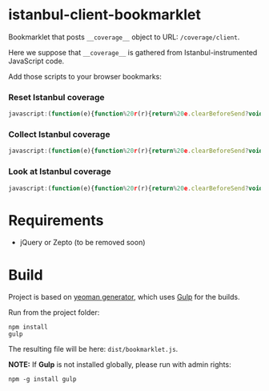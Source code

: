 istanbul-client-bookmarklet
===================

Bookmarklet that posts ```__coverage__``` object to URL: ```/coverage/client```.

Here we suppose that ```__coverage__``` is gathered from Istanbul-instrumented JavaScript code.

Add those scripts to your browser bookmarks:

### Reset Istanbul coverage

```javascript
javascript:(function(e){function%20r(r){return%20e.clearBeforeSend?void%20$.ajax({type:"GET",url:"/coverage/reset",success:r}):r()}function%20o(r){return%20e.sendCoverage?void%20$.ajax({type:"POST",url:"/coverage/client",data:JSON.stringify(a),processData:!1,contentType:"application/json;%20charset=UTF-8",success:r}):r()}function%20t(){e.redirectToCoverage&&(location.href="/coverage")}var%20a=window.__coverage__;a?(e.redirectToCoverage&&(document.body.style.opacity=.5),r(function(){o(t)})):window.alert("No%20coverage%20gathered!%20Check%20if%20requested%20files%20were%20instrumented...")})({clearBeforeSend:!0,sendCoverage:!1,redirectToCoverage:!1});
```

### Collect Istanbul coverage

```javascript
javascript:(function(e){function%20r(r){return%20e.clearBeforeSend?void%20$.ajax({type:"GET",url:"/coverage/reset",success:r}):r()}function%20o(r){return%20e.sendCoverage?void%20$.ajax({type:"POST",url:"/coverage/client",data:JSON.stringify(a),processData:!1,contentType:"application/json;%20charset=UTF-8",success:r}):r()}function%20t(){e.redirectToCoverage&&(location.href="/coverage")}var%20a=window.__coverage__;a?(e.redirectToCoverage&&(document.body.style.opacity=.5),r(function(){o(t)})):window.alert("No%20coverage%20gathered!%20Check%20if%20requested%20files%20were%20instrumented...")})({clearBeforeSend:!1,sendCoverage:!0,redirectToCoverage:!1});
```

### Look at Istanbul coverage

```javascript
javascript:(function(e){function%20r(r){return%20e.clearBeforeSend?void%20$.ajax({type:"GET",url:"/coverage/reset",success:r}):r()}function%20o(r){return%20e.sendCoverage?void%20$.ajax({type:"POST",url:"/coverage/client",data:JSON.stringify(a),processData:!1,contentType:"application/json;%20charset=UTF-8",success:r}):r()}function%20t(){e.redirectToCoverage&&(location.href="/coverage")}var%20a=window.__coverage__;a?(e.redirectToCoverage&&(document.body.style.opacity=.5),r(function(){o(t)})):window.alert("No%20coverage%20gathered!%20Check%20if%20requested%20files%20were%20instrumented...")})({clearBeforeSend:!1,sendCoverage:!1,redirectToCoverage:!0});
```

# Requirements

* jQuery or Zepto (to be removed soon)

# Build

Project is based on [yeoman generator](https://github.com/passy/generator-bookmarklet), which uses [Gulp](http://gulpjs.com/) for the builds.

Run from the project folder:
```shell
npm install
gulp
```

The resulting file will be here: ```dist/bookmarklet.js```.

**NOTE:** If **Gulp** is not installed globally, please run with admin rights:

```shell
npm -g install gulp
```
